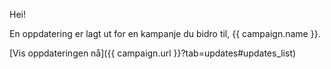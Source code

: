Hei!

En oppdatering er lagt ut for en kampanje du bidro til, {{ campaign.name }}.

[Vis oppdateringen nå]({{ campaign.url }}?tab=updates#updates_list)
